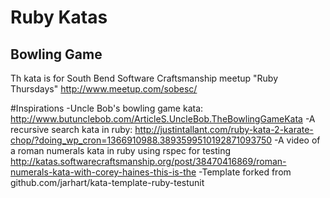 Ruby Katas
==========

Bowling Game
------------

Th kata is for South Bend Software Craftsmanship meetup "Ruby Thursdays"
	http://www.meetup.com/sobesc/

#Inspirations
-Uncle Bob's bowling game kata:
	http://www.butunclebob.com/ArticleS.UncleBob.TheBowlingGameKata
-A recursive search kata in ruby:
	http://justintallant.com/ruby-kata-2-karate-chop/?doing_wp_cron=1366910988.3893599510192871093750
-A video of a roman numerals kata in ruby using rspec for testing
	http://katas.softwarecraftsmanship.org/post/38470416869/roman-numerals-kata-with-corey-haines-this-is-the
-Template forked from github.com/jarhart/kata-template-ruby-testunit
